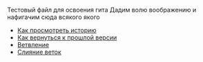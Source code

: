 Тестовый файл для освоения гита
Дадим волю воображению и нафигачим сюда всякого якого
- [Как просмотреть историю](./log_help.md)
- [Как вернуться к прошлой версии](./reset_help.md)
- [Ветвление](./branch_help.md)
- [Слияние веток](./merge_help.md)
